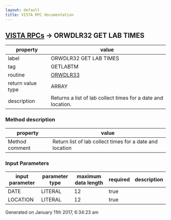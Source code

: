 ```yaml
---
layout: default
title: VISTA RPC documentation
---
```




## [VISTA RPCs](TableOfContent.md) &#8594; ORWDLR32 GET LAB TIMES 

 property | value 
--- | --- 
 label | ORWDLR32 GET LAB TIMES
 tag | GETLABTM
 routine | [ORWDLR33](http://code.osehra.org/dox/Routine_ORWDLR33_source.html)
 return value type | ARRAY
 description | Returns a list of lab collect times for a date and location.


### Method description

 property | value 
--- | --- 
 Method comment | Return list of lab collect times for a date and location

### Input Parameters

| input parameter | parameter type | maximum data length | required | description | 
| --- | --- | --- | --- | --- | 
| DATE | LITERAL | 12 | true |  | 
| LOCATION | LITERAL | 12 | true |  | 




Generated on January 11th 2017, 6:34:23 am